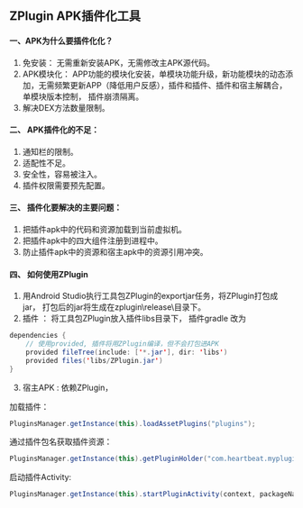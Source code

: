 ## ZPlugin APK插件化工具

#### 一、APK为什么要插件化化？
1. 免安装： 无需重新安装APK，无需修改主APK源代码。
2. APK模块化： APP功能的模块化安装，单模块功能升级，新功能模块的动态添加，无需频繁更新APP（降低用户反感），插件和插件、插件和宿主解耦合， 单模块版本控制， 插件崩溃隔离。
3. 解决DEX方法数量限制。

#### 二、 APK插件化的不足：
1. 通知栏的限制。
2. 适配性不足。
3. 安全性，容易被注入。
4. 插件权限需要预先配置。

#### 三、 插件化要解决的主要问题：
1. 把插件apk中的代码和资源加载到当前虚拟机。
2. 把插件apk中的四大组件注册到进程中。
3. 防止插件apk中的资源和宿主apk中的资源引用冲突。

#### 四、 如何使用ZPlugin
1. 用Android Studio执行工具包ZPlugin的exportjar任务，将ZPlugin打包成jar， 打包后的jar将生成在zplugin\release\目录下。
2. 插件 ： 将工具包ZPlugin放入插件libs目录下， 插件gradle 改为

```java
dependencies {
    // 使用provided, 插件将用ZPlugin编译，但不会打包进APK
    provided fileTree(include: ['*.jar'], dir: 'libs')
    provided files('libs/ZPlugin.jar')
}
```
3. 宿主APK : 依赖ZPlugin， 

加载插件：
```java
PluginsManager.getInstance(this).loadAssetPlugins("plugins");
```

通过插件包名获取插件资源：
```java
PluginsManager.getInstance(this).getPluginHolder("com.heartbeat.myplugin").dexClassLoader;
```

启动插件Activity:
```java
PluginsManager.getInstance(this).startPluginActivity(context, packageName, activityname);
```

